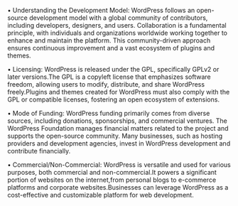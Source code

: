 • Understanding the Development Model:
WordPress follows an open-source development model with a global community of contributors, including developers, designers, and users.
Collaboration is a fundamental principle, with individuals and organizations worldwide working together to enhance and maintain the platform.
This community-driven approach ensures continuous improvement and a vast ecosystem of plugins and themes.

• Licensing:
WordPress is released under the GPL, specifically GPLv2 or later versions.The GPL is a copyleft license that emphasizes software freedom, 
allowing users to modify, distribute, and share WordPress freely.Plugins and themes created for WordPress must also comply with the GPL or compatible licenses, 
fostering an open ecosystem of extensions.

• Mode of Funding:
WordPress funding primarily comes from diverse sources, including donations, sponsorships, and commercial ventures.
The WordPress Foundation manages financial matters related to the project and supports the open-source community.
Many businesses, such as hosting providers and development agencies, invest in WordPress development and contribute financially.

• Commercial/Non-Commercial:
WordPress is versatile and used for various purposes, both commercial and non-commercial.It powers a significant portion of websites on
the internet,from personal blogs to e-commerce platforms and corporate websites.Businesses can leverage WordPress as a cost-effective 
and customizable platform for web development.
